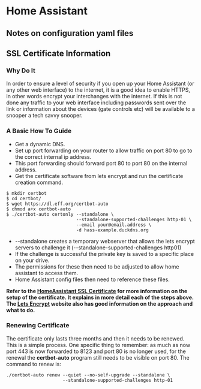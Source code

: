 # Home Assistant

## Notes on configuration yaml files

## SSL Certificate Information
### Why Do It
In order to ensure a level of security if you open up your Home Assistant (or any other web interface) to the internet, it is a good idea to enable HTTPS, in other words encrypt your interchanges with the internet.
If this is not done any traffic to your web interface including passwords sent over the link or information about the devices (gate controls etc) will be available to a snooper a tech savvy snooper.
### A Basic How To Guide
* Get a dynamic DNS.
* Set up port forwarding on your router to allow traffic on port 80 to go to the correct internal ip address.
* This port forwarding should forward port 80 to port 80 on the internal address.
* Get the certificate software from lets encrypt and run the certificate creation command.

```
$ mkdir certbot
$ cd certbot/
$ wget https://dl.eff.org/certbot-auto
$ chmod a+x certbot-auto
$ ./certbot-auto certonly --standalone \
                          --standalone-supported-challenges http-01 \
                          --email your@email.address \
                          -d hass-example.duckdns.org
```
* --standalone creates a temporary webserver that allows the lets encrypt servers to challenge it (--standalone-supported-challenges http01)
* If the challenge is successful the private key is saved to a specific place on your drive.
* The permissions for these then need to be adjusted to allow home assistant to access them.
* Home Assistant config files then need to reference these files.

**Refer to the [HomeAssistant SSL Certificate](https://home-assistant.io/blog/2015/12/13/setup-encryption-using-lets-encrypt/) for more information on the setup of the certificate. It explains in more detail each of the steps above.**
**The [Lets Encrypt](https://letsencrypt.org/getting-started/) website also has good information on the approach and what to do.**

### Renewing Certificate
The certificate only lasts three months and then it needs to be renewed. This is a simple process. One specific thing to remember: as much as now port 443 is now forwarded to 8123 and port 80 is no longer used, for the renewal the **certbot-auto** program still needs to be visible on port 80.
The command to renew is:

```
./certbot-auto renew --quiet --no-self-upgrade --standalone \
                     --standalone-supported-challenges http-01
```                     

